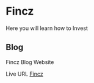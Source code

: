 # Fincz

Here you will learn how to Invest

## Blog
Fincz Blog Website

Live URL [Fincz](https://Fincz.com/)
